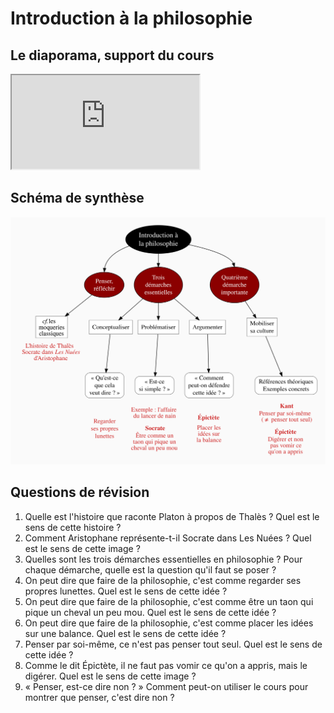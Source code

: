 # Introduction à la philosophie

## Le diaporama, support du cours

<iframe src="https://eyssette.github.io/marp-slides/slides/introduction-philosophie.html" allow="fullscreen"> </iframe>


## Schéma de synthèse

![Schéma récapitulatif du cours](https://raw.githubusercontent.com/eyssette/graphviz-examples/master/diagram/introduction-philosophie2.svg)

## Questions de révision

1. Quelle est l'histoire que raconte Platon à propos de Thalès ? Quel est le sens de cette histoire ?
2. Comment Aristophane représente-t-il Socrate dans Les Nuées ? Quel est le sens de cette image ?
3. Quelles sont les trois démarches essentielles en philosophie ? Pour chaque démarche, quelle est la question qu'il faut se poser ?
4. On peut dire que faire de la philosophie, c'est comme regarder ses propres lunettes. Quel est le sens de cette idée ?
5. On peut dire que faire de la philosophie, c'est comme être un taon qui pique un cheval un peu mou. Quel est le sens de cette idée ?
6. On peut dire que faire de la philosophie, c'est comme placer les idées sur une balance. Quel est le sens de cette idée ?
7. Penser par soi-même, ce n'est pas penser tout seul. Quel est le sens de cette idée ?
8. Comme le dit Épictète, il ne faut pas vomir ce qu'on a appris, mais le digérer. Quel est le sens de cette image ?
9. « Penser, est-ce dire non ? » Comment peut-on utiliser le cours pour montrer que penser, c'est dire non ?
